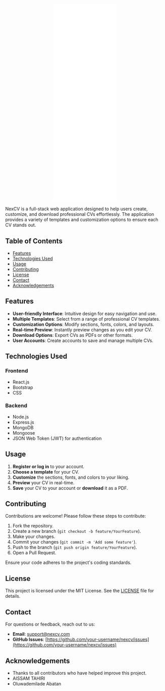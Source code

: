 <p align="center">
  <img src="https://github.com/0xissam/NexCV/blob/main/Frontend/src/img/logo.svg" alt="NexCV Logo" width="200"/>
</p>
NexCV is a full-stack web application designed to help users create, customize, and download professional CVs effortlessly. The application provides a variety of templates and customization options to ensure each CV stands out.

## Table of Contents

- [Features](#features)
- [Technologies Used](#technologies-used)
- [Usage](#usage)
- [Contributing](#contributing)
- [License](#license)
- [Contact](#contact)
- [Acknowledgements](#acknowledgements)

## Features

- **User-friendly Interface**: Intuitive design for easy navigation and use.
- **Multiple Templates**: Select from a range of professional CV templates.
- **Customization Options**: Modify sections, fonts, colors, and layouts.
- **Real-time Preview**: Instantly preview changes as you edit your CV.
- **Download Options**: Export CVs as PDFs or other formats.
- **User Accounts**: Create accounts to save and manage multiple CVs.

## Technologies Used

### Frontend

- React.js
- Bootstrap
- CSS

### Backend

- Node.js
- Express.js
- MongoDB
- Mongoose
- JSON Web Token (JWT) for authentication

## Usage

1. **Register or log in** to your account.
2. **Choose a template** for your CV.
3. **Customize** the sections, fonts, and colors to your liking.
4. **Preview** your CV in real-time.
5. **Save** your CV to your account or **download** it as a PDF.

## Contributing

Contributions are welcome! Please follow these steps to contribute:

1. Fork the repository.
2. Create a new branch (`git checkout -b feature/YourFeature`).
3. Make your changes.
4. Commit your changes (`git commit -m 'Add some feature'`).
5. Push to the branch (`git push origin feature/YourFeature`).
6. Open a Pull Request.

Ensure your code adheres to the project's coding standards.

## License

This project is licensed under the MIT License. See the [LICENSE](LICENSE) file for details.

## Contact

For questions or feedback, reach out to us:

- **Email**: support@nexcv.com
- **GitHub Issues**: [https://github.com/your-username/nexcv/issues](https://github.com/your-username/nexcv/issues)

## Acknowledgements

- Thanks to all contributors who have helped improve this project.
- AISSAM TAHIRI
- Oluwademilade Abatan